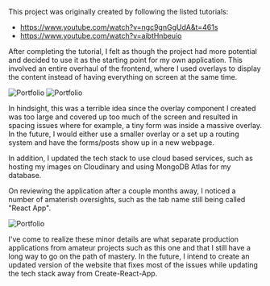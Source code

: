 This project was originally created by following the listed tutorials:

 - https://www.youtube.com/watch?v=ngc9gnGgUdA&t=461s
 - https://www.youtube.com/watch?v=aibtHnbeuio

After completing the tutorial, I felt as though the project had more potential and decided to use it as the starting point for my own application. This involved an entire overhaul of the frontend, where I used overlays to display the content instead of having everything on screen at the same time. 

![Portfolio](https://drive.google.com/uc?export=view&id=1RC2ocbwx0A0xAAtk2lamPSW0wF4J1Fa5)
![Portfolio](https://drive.google.com/uc?export=view&id=11t7EZhGrGjGEo9Gupc37TtgyYrPstyTK)

In hindsight, this was a terrible idea since the overlay component I created was too large and covered up too much of the screen and resulted in spacing issues where for example, a tiny form was inside a massive overlay. In the future, I would either use a smaller overlay or a set up a routing system and have the forms/posts show up in a new webpage.

In addition, I updated the tech stack to use cloud based services, such as hosting my images on Cloudinary and using MongoDB Atlas for my database.

On reviewing the application after a couple months away, I noticed a number of amaterish oversights, such as the tab name still being called "React App". 

![Portfolio](https://drive.google.com/uc?export=view&id=1I0jV14JXA3WedP644Be6mLRxPe3SJolo)

I've come to realize these minor details are what separate production applications from amateur projects such as this one and that I still have a long way to go on the path of mastery. In the future, I intend to create an updated version of the website that fixes most of the issues while updating the tech stack away from Create-React-App.